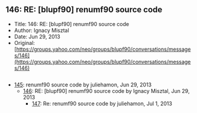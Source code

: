 ## 146: RE: [blupf90] renumf90 source code

- Title: 146: RE: [blupf90] renumf90 source code
- Author: Ignacy Misztal
- Date: Jun 29, 2013
- Original: [https://groups.yahoo.com/neo/groups/blupf90/conversations/messages/146](https://groups.yahoo.com/neo/groups/blupf90/conversations/messages/146)

```

```

- [145](0145.md): renumf90 source code by juliehamon, Jun 29, 2013
    - [146](0146.md): RE: [blupf90] renumf90 source code by Ignacy Misztal, Jun 29, 2013
        - [147](0147.md): Re: renumf90 source code by juliehamon, Jul 1, 2013
